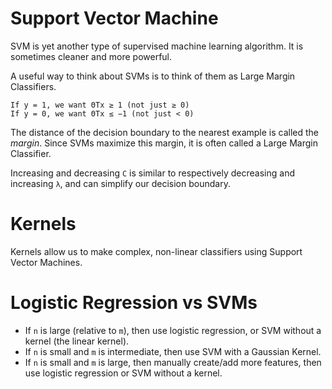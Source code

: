 # Support Vector Machine
SVM is yet another type of supervised machine learning
algorithm. It is sometimes cleaner and more powerful.

A useful way to think about SVMs is to think of them as
Large Margin Classifiers.

```
If y = 1, we want ΘTx ≥ 1 (not just ≥ 0)
If y = 0, we want ΘTx ≤ −1 (not just < 0)
```

The distance of the decision boundary to the nearest example
is called the _margin_. Since SVMs maximize this margin, it
is often called a Large Margin Classifier.

Increasing and decreasing `C` is similar to respectively
decreasing and increasing `λ`, and can simplify our decision
boundary.

# Kernels
Kernels allow us to make complex, non-linear classifiers
using Support Vector Machines.

# Logistic Regression vs SVMs
- If `n` is large (relative to `m`), then use logistic regression, or SVM without a kernel (the linear kernel).
- If `n` is small and `m` is intermediate, then use SVM with a Gaussian Kernel.
- If `n` is small and `m` is large, then manually create/add more features, then use logistic regression or SVM without a kernel.
